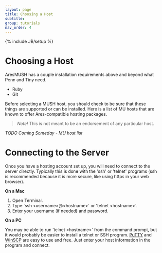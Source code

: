 ```yaml
---
layout: page
title: Choosing a Host
subtitle: 
group: tutorials
nav_order: 4
---
```

{% include JB/setup %}

# Choosing a Host

AresMUSH has a couple installation requirements above and beyond what Penn and Tiny need.

* Ruby
* Git

Before selecting a MUSH host, you should check to be sure that these things are supported or can be installed.  Here is a list of MU hosts that are known to offer Ares-compatible hosting packages.  

> *Note!* This is not meant to be an endorsement of any particular host.

*TODO Coming Someday - MU host list*

# Connecting to the Server

Once you have a hosting account set up, you will need to connect to the server directly.  Typically this is done with the 'ssh' or 'telnet' programs (ssh is recommended because it is more secure, like using https in your web browser).  

**On a Mac**

1. Open Terminal.
2. Type 'ssh &lt;username&gt;@&lt;hostname&gt;' or 'telnet &lt;hostname&gt;'.
3. Enter your username (if needed) and password.

**On a PC**

You may be able to run 'telnet &lt;hostname&gt;' from the command prompt, but it would probably be easier to install a telnet or SSH program.  [PuTTY](http://www.chiark.greenend.org.uk/~sgtatham/putty/) and [WinSCP](http://winscp.net/eng/docs/free_ssh_client_for_windows) are easy to use and free.  Just enter your host information in the program and connect.
